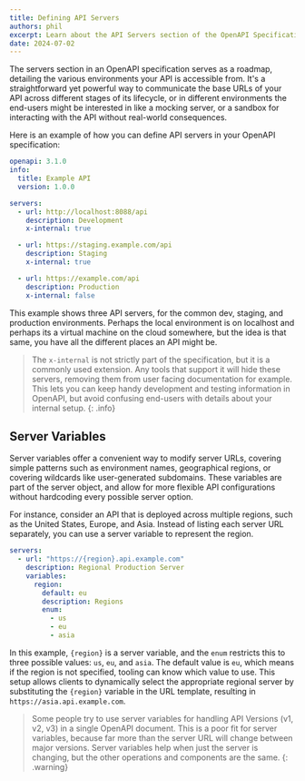 ```yaml
---
title: Defining API Servers
authors: phil
excerpt: Learn about the API Servers section of the OpenAPI Specification.
date: 2024-07-02
---
```


The servers section in an OpenAPI specification serves as a roadmap, detailing the various environments your API is accessible from. It's a straightforward yet powerful way to communicate the base URLs of your API across different stages of its lifecycle, or in different environments the end-users might be interested in like a mocking server, or a sandbox for interacting with the API without real-world consequences. 

Here is an example of how you can define API servers in your OpenAPI specification:

```yaml
openapi: 3.1.0
info:
  title: Example API
  version: 1.0.0

servers:
  - url: http://localhost:8088/api
    description: Development
    x-internal: true

  - url: https://staging.example.com/api
    description: Staging
    x-internal: true

  - url: https://example.com/api
    description: Production
    x-internal: false
```

This example shows three API servers, for the common dev, staging, and production environments. Perhaps the local environment is on localhost and perhaps its a virtual machine on the cloud somewhere, but the idea is that same, you have all the different places an API might be. 

> The `x-internal` is not strictly part of the specification, but it is a commonly used extension. Any tools that support it will hide these servers, removing them from user facing documentation for example. This lets you can keep handy development and testing information in OpenAPI, but avoid confusing end-users with details about your internal setup.
{: .info}

## Server Variables

Server variables offer a convenient way to modify server URLs, covering simple patterns such as environment names, geographical regions, or covering wildcards like user-generated subdomains. These variables are part of the server object, and allow for more flexible API configurations without hardcoding every possible server option.

For instance, consider an API that is deployed across multiple regions, such as the United States, Europe, and Asia. Instead of listing each server URL separately, you can use a server variable to represent the region. 

```yaml
servers:
  - url: "https://{region}.api.example.com"
    description: Regional Production Server
    variables:
      region:
        default: eu
        description: Regions
        enum:
          - us
          - eu
          - asia
```

In this example, `{region}` is a server variable, and the `enum` restricts this to three possible values: `us`, `eu`, and `asia`. The default value is `eu`, which means if the region is not specified, tooling can know which value to use. This setup allows clients to dynamically select the appropriate regional server by substituting the `{region}` variable in the URL template, resulting in `https://asia.api.example.com`.

> Some people try to use server variables for handling API Versions (v1, v2, v3) in a single OpenAPI document. This is a poor fit for server variables, because far more than the server URL will change between major versions. Server variables help when just the server is changing, but the other operations and components are the same.
{: .warning}
